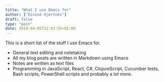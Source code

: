 ```yaml
---
title: "What I use Emacs for"
author: ["Eivind Hjertnes"]
draft: false
type: "post"
date: 2019-04-05T22:03:55+02:00
---
```


This is a short list of the stuff I use Emacs for.

-   General text editing and notetaking
-   All my blog posts are written in Markdown using Emacs
-   Notes are written as text files
-   Programming in JavaScript, React, C#, ClojureScript, Cucumber tests,
    Bash scripts, PowerShell scripts and probably a lot more.
